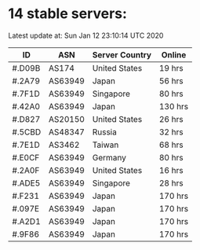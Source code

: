 # 14 stable servers:

Latest update at: Sun Jan 12 23:10:14 UTC 2020

| ID | ASN | Server Country | Online |
| -- | --- | -------------- | ------ |
| #.D09B | AS174 | United States | 19 hrs |
| #.2A79 | AS63949 | Japan | 56 hrs |
| #.7F1D | AS63949 | Singapore | 80 hrs |
| #.42A0 | AS63949 | Japan | 130 hrs |
| #.D827 | AS20150 | United States | 26 hrs |
| #.5CBD | AS48347 | Russia | 32 hrs |
| #.7E1D | AS3462 | Taiwan | 68 hrs |
| #.E0CF | AS63949 | Germany | 80 hrs |
| #.2A0F | AS63949 | United States | 16 hrs |
| #.ADE5 | AS63949 | Singapore | 28 hrs |
| #.F231 | AS63949 | Japan | 170 hrs |
| #.097E | AS63949 | Japan | 170 hrs |
| #.A2D1 | AS63949 | Japan | 170 hrs |
| #.9F86 | AS63949 | Japan | 170 hrs |

